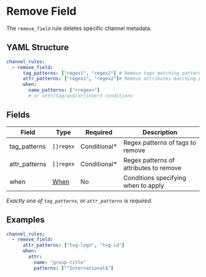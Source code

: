 # Remove Field

The `remove_field` rule deletes specific channel metadata.

## YAML Structure

```yaml
channel_rules:
  - remove_field:
      tag_patterns: ["regex1", "regex2"] # Remove tags matching patterns
      attr_patterns: ["regex1", "regex2"]# Remove attributes matching patterns
      when:
        name_patterns: ["<regex>"]
        # or attr/tag/and/or/invert conditions
```

## Fields

| Field         | Type               | Required     | Description                            |
|---------------|--------------------|--------------|----------------------------------------|
| tag_patterns  | `[]regex`          | Conditional* | Regex patterns of tags to remove       |
| attr_patterns | `[]regex`          | Conditional* | Regex patterns of attributes to remove |
| when          | [When](when.md) | No           | Conditions specifying when to apply    |

*Exactly one of `tag_patterns`, or `attr_patterns` is required.*

## Examples

```yaml
channel_rules:
  - remove_field:
      attr_patterns: ["tvg-logo", "tvg-id"]
      when:
        attr:
          name: "group-title"
          patterns: ["^International$"]
```
